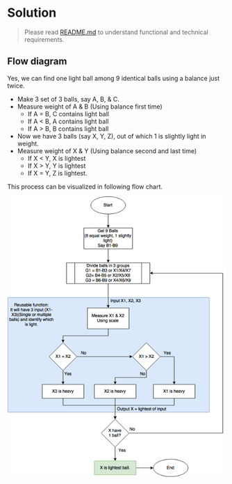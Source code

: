 # Solution

> Please read [README.md]() to understand functional and technical requirements.

## Flow diagram

Yes, we can find one light ball among 9 identical balls using a balance just twice.

- Make 3 set of 3 balls, say A, B, & C.
- Measure weight of A & B (Using balance first time)
    - If A = B, C contains light ball
    - If A < B, A contains light ball
    - If A > B, B contains light ball
- Now we have 3 balls (say X, Y, Z), out of which 1 is slightly light in weight.
- Measure weight of X & Y (Using balance second and last time)
    - If X < Y, X is lightest
    - If X > Y, Y is lightest
    - If X = Y, Z is lightest.
    
This process can be visualized in following flow chart.

![Flow diagram](/docs/9-balls-scale.png?raw=true "Flow diagram")